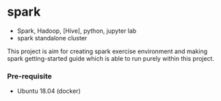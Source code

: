 # spark
- Spark, Hadoop, [Hive], python, jupyter lab  
- spark standalone cluster  
  
This project is aim for creating spark exercise environment and making spark getting-started guide which is able to run purely within this project.  

### Pre-requisite 
- Ubuntu 18.04 (docker) 
